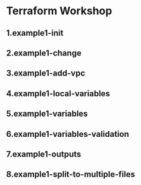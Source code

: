 # Terraform Workshop

## 1.example1-init
## 2.example1-change
## 3.example1-add-vpc
## 4.example1-local-variables
## 5.example1-variables
## 6.example1-variables-validation
## 7.example1-outputs
## 8.example1-split-to-multiple-files
